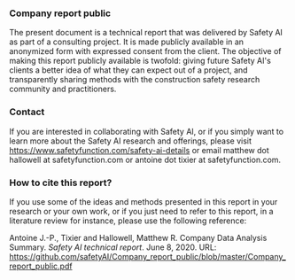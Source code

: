 ### Company report public

The present document is a technical report that was delivered by Safety AI as part of a consulting project.
It is made publicly available in an anonymized form with expressed consent from the client.
The objective of making this report publicly available is twofold: giving future Safety AI's clients a better idea of what they can expect out of a project, and transparently sharing methods with the construction safety research community and practitioners.

### Contact
If you are interested in collaborating with Safety AI, or if you simply want to learn more about the Safety AI research and offerings, please visit https://www.safetyfunction.com/safety-ai-details or email matthew dot hallowell at safetyfunction.com or antoine dot tixier at safetyfunction.com.


### How to cite this report?
If you use some of the ideas and methods presented in this report in your research or your own work, or if you just need to refer to this report, in a literature review for instance, please use the following reference:

Antoine J.-P., Tixier and Hallowell, Matthew R.
Company Data Analysis Summary.
*Safety AI technical report*.
June 8, 2020.
URL: https://github.com/safetyAI/Company_report_public/blob/master/Company_report_public.pdf

